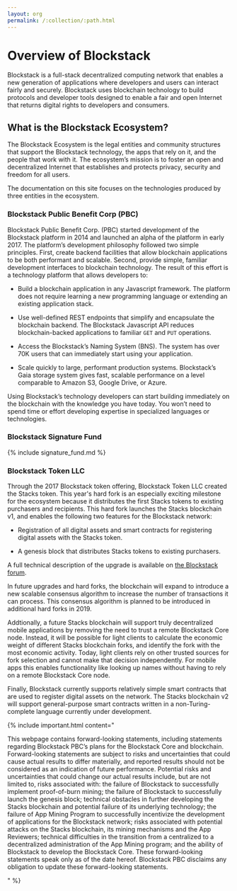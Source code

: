 ```yaml
---
layout: org
permalink: /:collection/:path.html
---
```

# Overview of Blockstack

Blockstack is a full-stack decentralized computing network that enables a new generation of applications where developers and users can interact fairly and securely. Blockstack uses blockchain technology to build protocols and developer tools designed to enable a fair and open Internet that returns digital rights to developers and consumers.


## What is the Blockstack Ecosystem?

The Blockstack Ecosystem is the legal entities and community structures that support the Blockstack technology, the apps that rely on it, and the people that work with it. The ecosystem’s mission is to foster an open and decentralized Internet that establishes and protects privacy, security and freedom for all users.

The documentation on this site focuses on the technologies produced by three entities in the ecosystem.


### Blockstack Public Benefit Corp (PBC)

Blockstack Public Benefit Corp. (PBC) started development of the Blockstack
platform in 2014 and launched an alpha of the platform in early 2017. The
platform’s development philosophy followed two simple principles. First, create
backend facilities that allow blockchain applications to be both performant and
scalable. Second, provide simple, familiar development interfaces to blockchain
technology. The result of this effort is a technology platform that allows
developers to:

- Build a blockchain application in any Javascript framework. The platform does not require learning a new programming language or extending an existing application stack.

- Use well-defined REST endpoints that simplify and encapsulate the blockchain backend. The Blockstack Javascript API reduces blockchain-backed applications to familiar `GET` and `PUT` operations.

- Access the Blockstack’s Naming System (BNS). The system has over 70K users that can immediately start using your application.

- Scale quickly to large, performant production systems. Blockstack’s Gaia storage system gives fast, scalable performance on a level comparable to Amazon S3, Google Drive, or Azure.

Using Blockstack’s technology developers can start building immediately on the
blockchain with the knowledge you have today. You won’t need to spend time or
effort developing expertise in specialized languages or technologies.

### Blockstack Signature Fund

{% include signature_fund.md %}

### Blockstack Token LLC

Through the 2017 Blockstack token offering, Blockstack Token LLC created the
Stacks token. This year's hard fork is an especially exciting milestone for the ecosystem because it distributes the first Stacks tokens to existing purchasers and recipients. This hard fork launches the Stacks blockchain v1, and enables the following two features for the Blockstack network:

* Registration of all digital assets and smart contracts for registering digital assets with the Stacks token.

* A genesis block that distributes Stacks tokens to existing purchasers.

A full technical description of the upgrade is available on <a href="https://forum.blockstack.org/t/blockstack-annual-hard-fork-2018/6518" target="\blank" >the Blockstack forum</a>.

In future upgrades and hard forks, the blockchain will expand to introduce a new
scalable consensus algorithm to increase the number of transactions it can
process.  This consensus algorithm is planned to be introduced in additional
hard forks in 2019.

Addtionally, a future Stacks blockchain will support truly decentralized mobile
applications by removing the need to trust a remote Blockstack Core node.
Instead, it will be possible for light clients to calculate the economic weight
of different Stacks blockchain forks, and identify the fork with the most
economic activity. Today, light clients  rely on other trusted sources for fork
selection and cannot make that decision independently. For mobile apps this
enables functionality like looking up names without having to rely on a remote
Blockstack Core node.

Finally, Blockstack currently supports relatively simple smart contracts that
are used to register digital assets on the network. The Stacks blockchain v2
will support general-purpose smart contracts written in a non-Turing-complete
language currently under development.

{% include important.html content="<p>This webpage
contains forward-looking statements, including statements regarding Blockstack
PBC’s plans for the Blockstack Core and blockchain. Forward-looking statements
are subject to risks and uncertainties that could cause actual results to differ
materially, and reported results should not be considered as an indication of
future performance. Potential risks and uncertainties that could change our
actual results include, but are not limited to, risks associated with: the
failure of Blockstack to successfully implement proof-of-burn mining; the
failure of Blockstack to successfully launch the genesis block; technical
obstacles in further developing the Stacks blockchain and potential failure of
its underlying technology; the failure of App Mining Program to successfully
incentivize the development of applications for the Blockstack network; risks
associated with potential attacks on the Stacks blockchain, its mining
mechanisms and the App Reviewers; technical difficulties in the transition from
a centralized to a decentralized administration of the App Mining program; and
the ability of Blockstack to develop the Blockstack Core. These forward-looking
statements speak only as of the date hereof. Blockstack PBC disclaims any
obligation to update these forward-looking statements.</p>" %}
